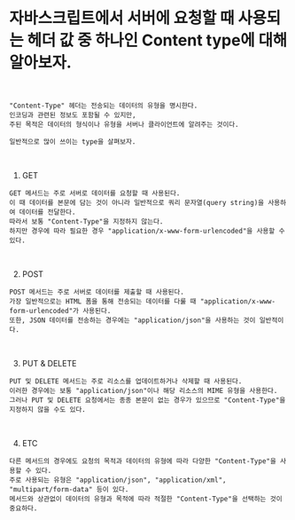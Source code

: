 # 자바스크립트에서 서버에 요청할 때 사용되는 헤더 값 중 하나인 Content type에 대해 알아보자.

<br />

```
"Content-Type" 헤더는 전송되는 데이터의 유형을 명시한다.
인코딩과 관련된 정보도 포함될 수 있지만,
주된 목적은 데이터의 형식이나 유형을 서버나 클라이언트에 알려주는 것이다.

일반적으로 많이 쓰이는 type을 살펴보자.
```

<br />

1. GET
```
GET 메서드는 주로 서버로 데이터를 요청할 때 사용된다.
이 때 데이터를 본문에 담는 것이 아니라 일반적으로 쿼리 문자열(query string)을 사용하여 데이터를 전달한다.
따라서 보통 "Content-Type"을 지정하지 않는다.
하지만 경우에 따라 필요한 경우 "application/x-www-form-urlencoded"을 사용할 수 있다.
```

<br />

2. POST
```
POST 메서드는 주로 서버로 데이터를 제출할 때 사용된다.
가장 일반적으로는 HTML 폼을 통해 전송되는 데이터를 다룰 때 "application/x-www-form-urlencoded"가 사용된다.
또한, JSON 데이터를 전송하는 경우에는 "application/json"을 사용하는 것이 일반적이다.
```

<br />

3. PUT & DELETE
```
PUT 및 DELETE 메서드는 주로 리소스를 업데이트하거나 삭제할 때 사용된다.
이러한 경우에는 보통 "application/json"이나 해당 리소스의 MIME 유형을 사용한다.
그러나 PUT 및 DELETE 요청에서는 종종 본문이 없는 경우가 있으므로 "Content-Type"을 지정하지 않을 수도 있다.
```

<br />

4. ETC
```
다른 메서드의 경우에도 요청의 목적과 데이터의 유형에 따라 다양한 "Content-Type"을 사용할 수 있다.
주로 사용되는 유형은 "application/json", "application/xml", "multipart/form-data" 등이 있다.
메서드와 상관없이 데이터의 유형과 목적에 따라 적절한 "Content-Type"을 선택하는 것이 중요하다.
```

